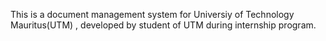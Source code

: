 This is a document management system for Universiy of Technology Mauritus(UTM) , developed by student of UTM during internship program.
